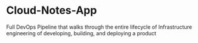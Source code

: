 # Cloud-Notes-App
Full DevOps Pipeline that walks through the entire lifecycle of Infrastructure engineering of developing, building, and deploying a product
